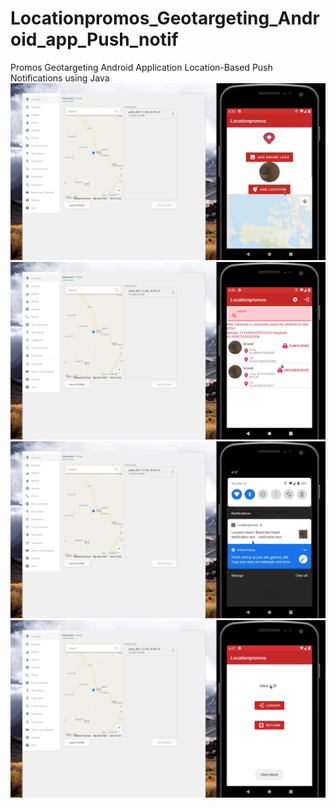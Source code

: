 # Locationpromos_Geotargeting_Android_app_Push_notif
Promos Geotargeting Android Application Location-Based Push Notifications using Java
![](im0.png)
![](im.png)
![](im2.png)
![](im3.png)
